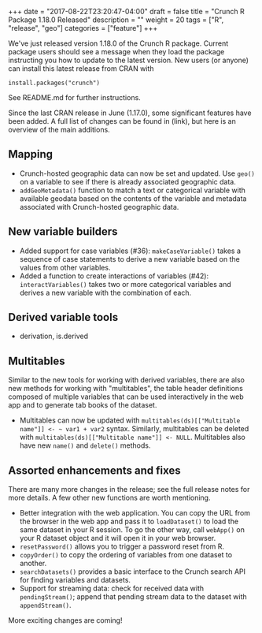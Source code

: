 +++
date = "2017-08-22T23:20:47-04:00"
draft = false
title = "Crunch R Package 1.18.0 Released"
description = ""
weight = 20
tags = ["R", "release", "geo"]
categories = ["feature"]
+++

We've just released version 1.18.0 of the Crunch R package. Current package users should see a message when they load the package instructing you how to update to the latest version. New users (or anyone) can install this latest release from CRAN with

    install.packages("crunch")

See README.md for further instructions.

Since the last CRAN release in June (1.17.0), some significant features have been added. A full list of changes can be found in (link), but here is an overview of the main additions.

## Mapping

* Crunch-hosted geographic data can now be set and updated. Use `geo()` on a variable to see if there is already associated geographic data.
* `addGeoMetadata()` function to match a text or categorical variable with available geodata based on the contents of the variable and metadata associated with Crunch-hosted geographic data.

## New variable builders

* Added support for case variables (#36): `makeCaseVariable()` takes a sequence of case statements to derive a new variable based on the values from other variables.
* Added a function to create interactions of variables (#42): `interactVariables()` takes two or more categorical variables and derives a new variable with the combination of each.

## Derived variable tools

* derivation, is.derived

## Multitables

Similar to the new tools for working with derived variables, there are also new methods for working with "multitables", the table header definitions composed of multiple variables that can be used interactively in the web app and to generate tab books of the dataset.

* Multitables can now be updated with `multitables(ds)[["Multitable name"]] <- ~ var1 + var2` syntax. Similarly, multitables can be deleted with `multitables(ds)[["Multitable name"]] <- NULL`. Multitables also have new `name()` and `delete()` methods.


## Assorted enhancements and fixes

There are many more changes in the release; see the full release notes for more details. A few other new functions are worth mentioning.

* Better integration with the web application. You can copy the URL from the browser in the web app and pass it to `loadDataset()` to load the same dataset in your R session. To go the other way, call `webApp()` on your R dataset object and it will open it in your web browser.
* `resetPassword()` allows you to trigger a password reset from R.
* `copyOrder()` to copy the ordering of variables from one dataset to another.
* `searchDatasets()` provides a basic interface to the Crunch search API for finding variables and datasets.
* Support for streaming data: check for received data with `pendingStream()`; append that pending stream data to the dataset with `appendStream()`.

More exciting changes are coming!
